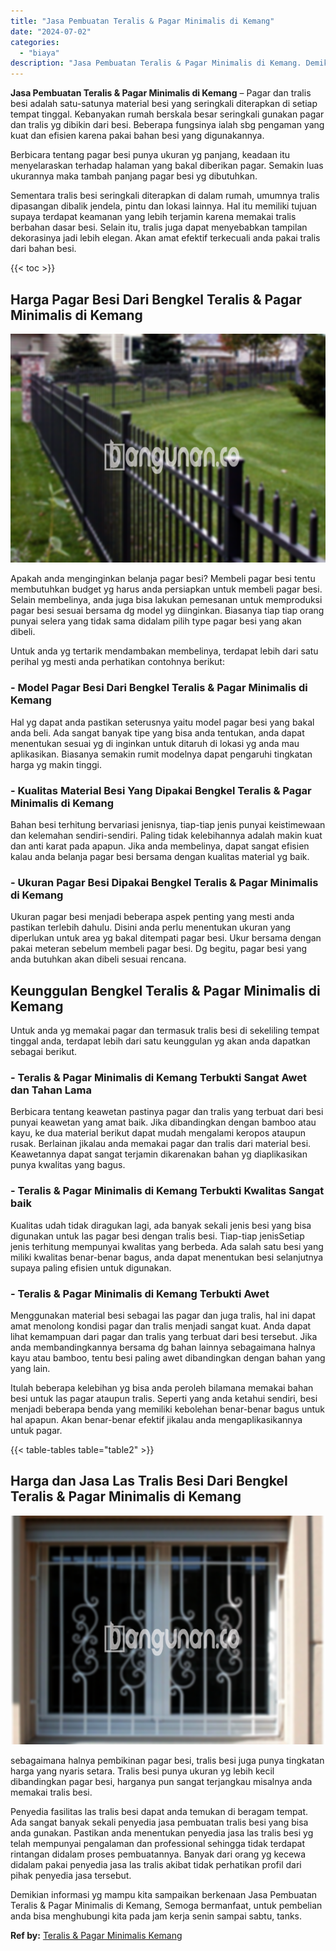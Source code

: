 ```yaml
---
title: "Jasa Pembuatan Teralis & Pagar Minimalis di Kemang"
date: "2024-07-02"
categories: 
  - "biaya"
description: "Jasa Pembuatan Teralis & Pagar Minimalis di Kemang. Demikian informasi yg mampu kita sampaikan berkenaan Jasa Pembuatan Teralis & Pagar Minimalis di Kemang,..."
---
```


**Jasa Pembuatan Teralis & Pagar Minimalis di Kemang** – Pagar dan tralis besi adalah satu-satunya material besi yang seringkali diterapkan di setiap tempat tinggal. Kebanyakan rumah berskala besar seringkali gunakan pagar dan tralis yg dibikin dari besi. Beberapa fungsinya ialah sbg pengaman yang kuat dan efisien karena pakai bahan besi yang digunakannya.

Berbicara tentang pagar besi punya ukuran yg panjang, keadaan itu menyelaraskan terhadap halaman yang bakal diberikan pagar. Semakin luas ukurannya maka tambah panjang pagar besi yg dibutuhkan.

Sementara tralis besi seringkali diterapkan di dalam rumah, umumnya tralis dipasangan dibalik jendela, pintu dan lokasi lainnya. Hal itu memiliki tujuan supaya terdapat keamanan yang lebih terjamin karena memakai tralis berbahan dasar besi. Selain itu, tralis juga dapat menyebabkan tampilan dekorasinya jadi lebih elegan. Akan amat efektif terkecuali anda pakai tralis dari bahan besi.

{{< toc >}}

## Harga Pagar Besi Dari Bengkel Teralis & Pagar Minimalis di Kemang

![Jasa Pembuatan Teralis & Pagar Minimalis di Kemang](/images/pagar-minimalis-murah-12.png)

Apakah anda menginginkan belanja pagar besi? Membeli pagar besi tentu membutuhkan budget yg harus anda persiapkan untuk membeli pagar besi. Selain membelinya, anda juga bisa lakukan pemesanan untuk memproduksi pagar besi sesuai bersama dg model yg diinginkan. Biasanya tiap tiap orang punyai selera yang tidak sama didalam pilih type pagar besi yang akan dibeli.

Untuk anda yg tertarik mendambakan membelinya, terdapat lebih dari satu perihal yg mesti anda perhatikan contohnya berikut:
### \- Model Pagar Besi Dari Bengkel Teralis & Pagar Minimalis di Kemang

Hal yg dapat anda pastikan seterusnya yaitu model pagar besi yang bakal anda beli. Ada sangat banyak tipe yang bisa anda tentukan, anda dapat menentukan sesuai yg di inginkan untuk ditaruh di lokasi yg anda mau aplikasikan. Biasanya semakin rumit modelnya dapat pengaruhi tingkatan harga yg makin tinggi.

### \- Kualitas Material Besi Yang Dipakai Bengkel Teralis & Pagar Minimalis di Kemang

Bahan besi terhitung bervariasi jenisnya, tiap-tiap jenis punyai keistimewaan dan kelemahan sendiri-sendiri. Paling tidak kelebihannya adalah makin kuat dan anti karat pada apapun. Jika anda membelinya, dapat sangat efisien kalau anda belanja pagar besi bersama dengan kualitas material yg baik.

### \- Ukuran Pagar Besi Dipakai Bengkel Teralis & Pagar Minimalis di Kemang

Ukuran pagar besi menjadi beberapa aspek penting yang mesti anda pastikan terlebih dahulu. Disini anda perlu menentukan ukuran yang diperlukan untuk area yg bakal ditempati pagar besi. Ukur bersama dengan pakai meteran sebelum membeli pagar besi. Dg begitu, pagar besi yang anda butuhkan akan dibeli sesuai rencana.

## Keunggulan Bengkel Teralis & Pagar Minimalis di Kemang

Untuk anda yg memakai pagar dan termasuk tralis besi di sekeliling tempat tinggal anda, terdapat lebih dari satu keunggulan yg akan anda dapatkan sebagai berikut.

### \- Teralis & Pagar Minimalis di Kemang Terbukti Sangat Awet dan Tahan Lama

Berbicara tentang keawetan pastinya pagar dan tralis yang terbuat dari besi punyai keawetan yang amat baik. Jika dibandingkan dengan bamboo atau kayu, ke dua material berikut dapat mudah mengalami keropos ataupun rusak. Berlainan jikalau anda memakai pagar dan tralis dari material besi. Keawetannya dapat sangat terjamin dikarenakan bahan yg diaplikasikan punya kwalitas yang bagus.

### \- Teralis & Pagar Minimalis di Kemang Terbukti Kwalitas Sangat baik

Kualitas udah tidak diragukan lagi, ada banyak sekali jenis besi yang bisa digunakan untuk las pagar besi dengan tralis besi. Tiap-tiap jenisSetiap jenis terhitung mempunyai kwalitas yang berbeda. Ada salah satu besi yang miliki kwalitas benar-benar bagus, anda dapat menentukan besi selanjutnya supaya paling efisien untuk digunakan.

### \- Teralis & Pagar Minimalis di Kemang Terbukti Awet

Menggunakan material besi sebagai las pagar dan juga tralis, hal ini dapat amat menolong kondisi pagar dan tralis menjadi sangat kuat. Anda dapat lihat kemampuan dari pagar dan tralis yang terbuat dari besi tersebut. Jika anda membandingkannya bersama dg bahan lainnya sebagaimana halnya kayu atau bamboo, tentu besi paling awet dibandingkan dengan bahan yang yang lain.

Itulah beberapa kelebihan yg bisa anda peroleh bilamana memakai bahan besi untuk las pagar ataupun tralis. Seperti yang anda ketahui sendiri, besi menjadi beberapa benda yang memiliki kebolehan benar-benar bagus untuk hal apapun. Akan benar-benar efektif jikalau anda mengaplikasikannya untuk pagar.

{{< table-tables table="table2" >}}

## Harga dan Jasa Las Tralis Besi Dari Bengkel Teralis & Pagar Minimalis di Kemang

![Jasa Pembuatan Teralis & Pagar Minimalis di Kemang](/images/teralis-minimalis-murah-15.png)

sebagaimana halnya pembikinan pagar besi, tralis besi juga punya tingkatan harga yang nyaris setara. Tralis besi punya ukuran yg lebih kecil dibandingkan pagar besi, harganya pun sangat terjangkau misalnya anda memakai tralis besi.

Penyedia fasilitas las tralis besi dapat anda temukan di beragam tempat. Ada sangat banyak sekali penyedia jasa pembuatan tralis besi yang bisa anda gunakan. Pastikan anda menentukan penyedia jasa las tralis besi yg telah mempunyai pengalaman dan professional sehingga tidak terdapat rintangan didalam proses pembuatannya. Banyak dari orang yg kecewa didalam pakai penyedia jasa las tralis akibat tidak perhatikan profil dari pihak penyedia jasa tersebut.

Demikian informasi yg mampu kita sampaikan berkenaan Jasa Pembuatan Teralis & Pagar Minimalis di Kemang, Semoga bermanfaat, untuk pembelian anda bisa menghubungi kita pada jam kerja senin sampai sabtu, tanks.

**Ref by:** [Teralis & Pagar Minimalis Kemang](https://id.wikipedia.org/wiki/Teralis)
